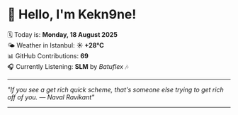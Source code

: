 # 👋 Hello, I'm Kekn9ne!

🗓️ Today is: **Monday, 18 August 2025**  
🌤️ Weather in Istanbul: **☀️   +28°C**  
📊 GitHub Contributions: **69**  
🎧 Currently Listening: **SLM** by *Batuflex* 🎶

---

_"If you see a get rich quick scheme, that's someone else trying to get rich off of you. — *Naval Ravikant*"_

---
